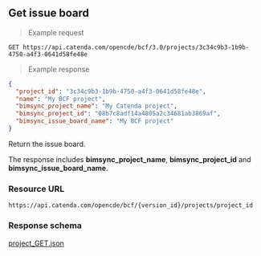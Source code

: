 ## Get issue board

> Example request

```http
GET https://api.catenda.com/opencde/bcf/3.0/projects/3c34c9b3-1b9b-4750-a4f3-0641d58fe48e
```

> Example response

```json
{
  "project_id": "3c34c9b3-1b9b-4750-a4f3-0641d58fe48e",
  "name": "My BCF project",
  "bimsync_project_name": "My Catenda project",
  "bimsync_project_id": "08b7c8adf14a4805a2c34681ab3869af",
  "bimsync_issue_board_name": "My BCF project"
}
```

Return the issue board.

The response includes **bimsync_project_name**, **bimsync_project_id** and **bimsync_issue_board_name**.

### Resource URL

`https://api.catenda.com/opencde/bcf/{version_id}/projects/project_id`

### Response schema

[project_GET.json](https://github.com/buildingSMART/BCF-API/blob/release_3_0/Schemas_draft-03/Project/project_GET.json)
